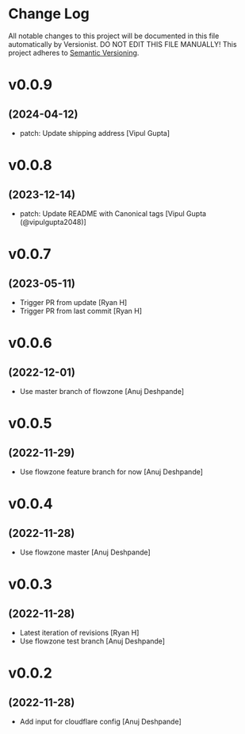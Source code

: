 # Change Log

All notable changes to this project will be documented in this file
automatically by Versionist. DO NOT EDIT THIS FILE MANUALLY!
This project adheres to [Semantic Versioning](http://semver.org/).

# v0.0.9
## (2024-04-12)

* patch: Update shipping address [Vipul Gupta]

# v0.0.8
## (2023-12-14)

* patch: Update README with Canonical tags [Vipul Gupta (@vipulgupta2048)]

# v0.0.7
## (2023-05-11)

* Trigger PR from update [Ryan H]
* Trigger PR from last commit [Ryan H]

# v0.0.6
## (2022-12-01)

* Use master branch of flowzone [Anuj Deshpande]

# v0.0.5
## (2022-11-29)

* Use flowzone feature branch for now [Anuj Deshpande]

# v0.0.4
## (2022-11-28)

* Use flowzone master [Anuj Deshpande]

# v0.0.3
## (2022-11-28)

* Latest iteration of revisions [Ryan H]
* Use flowzone test branch [Anuj Deshpande]

# v0.0.2
## (2022-11-28)

* Add input for cloudflare config [Anuj Deshpande]
